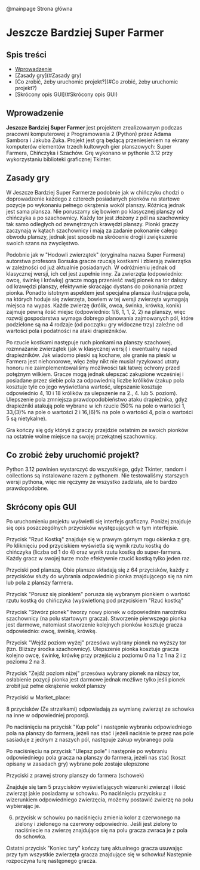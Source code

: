 @mainpage Strona główna

# Jeszcze Bardziej Super Farmer


## Spis treści

- [Wprowadzenie](#Wprowadzenie)
- [Zasady gry](#Zasady gry)
- [Co zrobić, żeby uruchomic projekt?](#Co zrobić, żeby uruchomic projekt?)
- [Skrócony opis GUI](#Skrócony opis GUI) 


## Wprowadzenie

**Jeszcze Bardziej Super Farmer** jest projektem zrealizowanym podczas pracowni komputerowej z Programowania 2 (Python) przez Adama Sambora i Jakuba Żuka. Projekt jest grą będącą przeniesieniem na ekrany komputerów elementów trzech kultowych gier planszowych: Super Farmera, Chińczyka i Szachów. Grę wykonano w pythonie 3.12 przy wykorzystaniu biblioteki graficznej Tkinter.

## Zasady gry

W Jeszcze Bardziej Super Farmerze podobnie jak w chińczyku chodzi o doprowadzenie każdego z czterech posiadanych pionków na startowe pozycje po wykonaniu pełnego okrążenia wokół planszy. Różnicą jednak jest sama plansza. Nie poruszamy się bowiem po klasycznej planszy od chińczyka  a po szachownicy. Każdy tor jest złożony z pól na szachownicy tak samo odległych od zewnętrznych krawędzi planszy. Pionki graczy zaczynają w kątach szachownicy i mają za zadanie pokonanie całego obwodu planszy, jednak jest sposób na skrócenie drogi i zwiększenie swoich szans na zwycięstwo.

Podobnie jak w "Hodowli zwierzątek" (oryginalna nazwa Super Farmera)  autorstwa profesora Borsuka gracze rzucają kostkami i zbierają zwierzątka w zależności od już aktualnie posiadanych. W odróżnieniu jednak od klasycznej wersji, ich cel jest zupełnie inny. Za zwierzęta (odpowiednio: owcę, świnkę i krówkę) gracze mogą przenieść swój pionek na tor dalszy od krawędzi planszy, efektywnie skracając dystans do pokonania przez pionka. Ponadto istotnym aspektem jest specjalna plansza ilustrująca pola, na których hoduje się zwierzęta, bowiem w tej wersji zwierzęta wymagają miejsca na wypas. Każde zwierzę (królik, owca, świnka, krówka, konik) zajmuje pewną ilość miejsc (odpowiednio: 1/6, 1, 1, 2, 2) na planszy, więc rozwój gospodarstwa wymaga dobrego planowania zajmowanych pól, które podzielone są na 4 rodzaje (od początku gry widoczne trzy) zależne od wartości pola i podatności na ataki drapieżników.

Po rzucie kostkami następuje ruch pionkami na planszy szachowej, rozmnażanie zwierzątek (jak w klasycznej wersji) i ewentualny napad drapieżników. Jak wiadomo pieski są kochane, ale granie na pieski w Farmera jest niehonorowe, więc żeby nikt nie musiał ryzykować utraty honoru nie zaimplementowaliśmy możliwości tak łatwej ochrony przed potężnym wilkiem. Gracze mogą jednak ulepszać zakupione wcześniej i  posiadane przez siebie pola za odpowiednią liczbe królików (zakup pola kosztuje tyle co jego wyświetlana wartość, ulepszanie kosztuje odpowiednio 4, 10 i 18 królików za ulepszenie na 2., 4. lub 5. poziom). Ulepszenie pola zmniejsza prawdopodobieństwo ataku drapieżnika, gdyż drapieżniki atakują pole wybrane w ich rzucie (50% na pole o wartości 1, 33,(3)% na pole o wartości 2 i 16,(6)% na pole o wartości 4, pola o wartości 5 są nietykalne).

Gra kończy się gdy któryś z graczy przejdzie ostatnim ze swoich pionków na ostatnie wolne miejsce na swojej przekątnej szachownicy.


## Co zrobić żeby uruchomić projekt?

Python 3.12 powinien wystarczyć do wszystkiego, gdyż Tkinter, random i collections są instalowane razem z pythonem. Nie testowaliśmy starszych wersji pythona, więc nie ręczymy że wszystko zadziała, ale to bardzo prawdopodobne.


## Skrócony opis GUI

Po uruchomieniu projektu wyświetli się interfejs graficzny. Poniżej znajduje się opis poszczególnych przycisków występujących w tym interfejsie.

Przycisk "Rzuć Kostką" znajduje się w prawym górnym rogu okienka z grą. Po kliknięciu pod przyciskiem wyświetla się wynik rzutu kostką do chińczyka (liczba od 1 do 4) oraz wynik rzutu kostką do super-farmera. Każdy gracz w swojej turze może efektywnie rzucić kostką tylko jeden raz. 

Przyciski pod planszą. Obie plansze składają się z 64 przycisków, każdy z przycisków służy do wybrania odpowiednio pionka znajdującego się na nim lub pola z planszy farmera.

Przycisk "Porusz się pionkiem" porusza się wybranym pionkiem o wartość rzutu kostką do chińczyka (wyświetloną pod przyciskiem "Rzuć kostką"

Przycisk "Stwórz pionek" tworzy nowy pionek w odpowiednim narożniku szachownicy (na polu startowym gracza). Stworzenie pierwszego pionka jest darmowe, natomiast stworzenie kolejnych pionków kosztuje gracza odpowiednio: owcę, świnkę, krówkę.

Przycisk "Wejdź poziom wyżej" przesówa wybrany pionek na wyższy tor (tzn. Bliższy środka szachownicy). Ulepszenie pionka kosztuje gracza kolejno owcę, świnkę, krówkę przy przejściu z poziomu 0 na 1 z 1 na 2 i z poziomu 2 na 3.

Przycisk "Zejdź poziom niżej" przesówa wybrany pionek na niższy tor, osłabienie pozycji pionka jest darmowe jednak możliwe tylko jeśli pionek zrobił już pełne okrążenie wokół planszy

Przyciski w Market_place:

8 przycisków (Ze strzałkami) odpowiadają za wymianę zwierząt ze schowka na inne w odpowiedniej proporcji.

Po naciśnięciu na przycisk "Kup pole" i następnie wybraniu odpowiedniego pola na planszy do farmera, jeżeli nas stać i jeżeli naciśnie te przez nas pole sasiaduje z jednym z naszych pól, następuje zakup wybranego pola

Po naciśnięciu na przycisk "Ulepsz pole" i następnie po wybraniu odpowiedniego pola gracza na planszy do farmera, jeżeli nas stać (koszt opisany w zasadach gry) wybrane pole zostaje ulepszone

Przyciski z prawej strony planszy do farmera (schowek) 

Znajduje się tam 5 przycisków wyświetlających wizerunki zwierząt i ilość zwierząt jakie posiadamy w schowku. Po naciśnięciu przycisku z wizerunkiem odpowiedniego zwierzęcia, możemy postawić zwierzę na polu wybierając je. 

6. przycisk w schowku po naciśnięciu zmienia kolor z czerwonego na zielony i zielonego na czerwony odpowiednio. Jeśli jest zielony to naciśniecie na zwierzę znajdujące się na polu gracza zwraca je z pola do schowka. 

Ostatni przycisk "Koniec tury" kończy turę aktualnego gracza usuwając przy tym wszystkie zwierzęta gracza znajdujące się w schowku! Następnie rozpoczyna turę następnego gracza. 